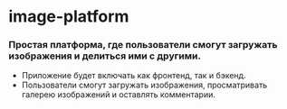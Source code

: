 # image-platform

### Простая платформа, где пользователи смогут загружать изображения и делиться ими с другими.
 - Приложение будет включать как фронтенд, так и бэкенд. 
 - Пользователи смогут загружать изображения, просматривать галерею изображений и оставлять комментарии.
